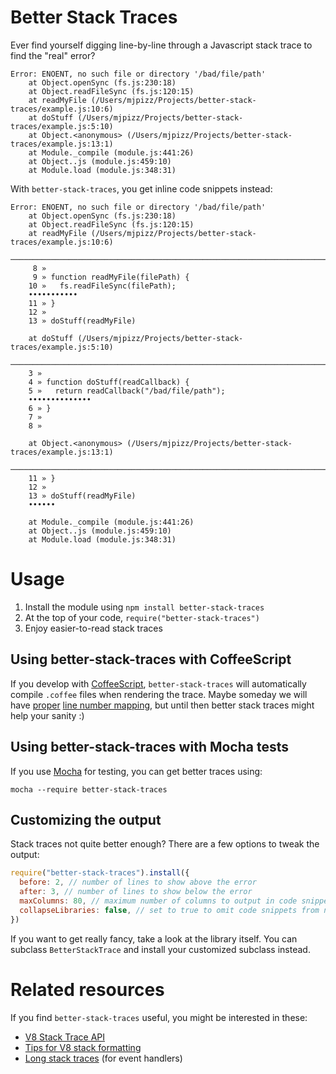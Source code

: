 # Better Stack Traces

Ever find yourself digging line-by-line through a Javascript stack trace
to find the "real" error?

    Error: ENOENT, no such file or directory '/bad/file/path'
        at Object.openSync (fs.js:230:18)
        at Object.readFileSync (fs.js:120:15)
        at readMyFile (/Users/mjpizz/Projects/better-stack-traces/example.js:10:6)
        at doStuff (/Users/mjpizz/Projects/better-stack-traces/example.js:5:10)
        at Object.<anonymous> (/Users/mjpizz/Projects/better-stack-traces/example.js:13:1)
        at Module._compile (module.js:441:26)
        at Object..js (module.js:459:10)
        at Module.load (module.js:348:31)

With `better-stack-traces`, you get inline code snippets instead:

    Error: ENOENT, no such file or directory '/bad/file/path'
        at Object.openSync (fs.js:230:18)
        at Object.readFileSync (fs.js:120:15)
        at readMyFile (/Users/mjpizz/Projects/better-stack-traces/example.js:10:6)
        ──────────────────────────────────────────────────────────────────────────
         8 » 
         9 » function readMyFile(filePath) {
        10 »   fs.readFileSync(filePath);
        •••••••••••
        11 » }
        12 » 
        13 » doStuff(readMyFile)
        
        at doStuff (/Users/mjpizz/Projects/better-stack-traces/example.js:5:10)
        ───────────────────────────────────────────────────────────────────────
        3 » 
        4 » function doStuff(readCallback) {
        5 »   return readCallback("/bad/file/path");
        ••••••••••••••
        6 » }
        7 » 
        8 » 
        
        at Object.<anonymous> (/Users/mjpizz/Projects/better-stack-traces/example.js:13:1)
        ──────────────────────────────────────────────────────────────────────────────────
        11 » }
        12 » 
        13 » doStuff(readMyFile)
        ••••••
        
        at Module._compile (module.js:441:26)
        at Object..js (module.js:459:10)
        at Module.load (module.js:348:31)

# Usage

1. Install the module using `npm install better-stack-traces`
2. At the top of your code, `require("better-stack-traces")`
3. Enjoy easier-to-read stack traces

## Using better-stack-traces with CoffeeScript

If you develop with [CoffeeScript](http://coffeescript.org),
`better-stack-traces` will automatically compile `.coffee` files when
rendering the trace.  Maybe someday we will have
[proper](https://github.com/michaelficarra/CoffeeScriptRedux)
[line number mapping](https://github.com/jashkenas/coffee-script/issues/558),
but until then better stack traces might help your sanity :)

## Using better-stack-traces with Mocha tests

If you use [Mocha](http://visionmedia.github.com/mocha/) for testing, you can
get better traces using:

    mocha --require better-stack-traces

## Customizing the output

Stack traces not quite better enough?  There are a few options to tweak the
output:

```javascript
require("better-stack-traces").install({
  before: 2, // number of lines to show above the error
  after: 3, // number of lines to show below the error
  maxColumns: 80, // maximum number of columns to output in code snippets
  collapseLibraries: false, // set to true to omit code snippets from node_modules
})
```

If you want to get really fancy, take a look at the library itself.  You can
subclass `BetterStackTrace` and install your customized subclass instead.

# Related resources

If you find `better-stack-traces` useful, you might be interested in these:

* [V8 Stack Trace API](http://code.google.com/p/v8/wiki/JavaScriptStackTraceApi)
* [Tips for V8 stack formatting](http://www.devthought.com/2011/12/22/a-string-is-not-an-error/)
* [Long stack traces](https://github.com/tlrobinson/long-stack-traces) (for event handlers)
